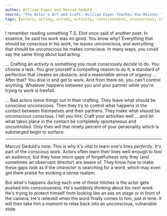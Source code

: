 ```yaml
---
author: William Esper and Marcus Geduld
source: "The Actor's Art and Craft: William Esper Teaches the Meisner Technique"
tags: [actors, acting, action, activity, consciousness, unconscious, control, memorization, lines]
---
```

I remember reading something T.S. Eliot once said of another poet. In essence, he said his work was no good. You know why? Everything that should be conscious in his work, he leaves unconscious, and everything that should be unconscious he makes conscious. In many ways, you could say the same thing about bad acting.  
  
... Crafting an activity is something you must consciously *decide* to do. You choose a task. You give yourself a compelling reason to do it, a standard of perfection that creates an obstacle, and a reasonable sense of urgency ... After that? You dive in and get to work. And from there on, you can't control anything. Whatever happens between you and your partner while you're trying to work is freefall.  
  
... Bad actors leave things out in their crafting. They leave what should be conscious unconscious. Then they try to control what happens in the contact between themselves and their partners. They make what should be unconscious conscious. I tell you this: Craft your activities well ... and let what takes place in the contact be completely spontaneous and uncontrolled. Only then will that ninety percent of your personality which is submerged begin to surface.

---
 
Marcus Geduld's note: This is why it's vital to learn one's lines _perfectly_. It's part of the conscious work. Actors often learn their lines well-enough to fool an audience, but they have micro gaps of forgetfulness only they (and sometimes an observant director) are aware of. They know how to make these gaps look as if the *character* is searching for a word, which may even get them praise for evoking a sense realism.  
  
But what's happens during each one of these hitches is the actor gets pushed into consciousness. He's suddenly _thinking_ about his next word. He's trying to protect himself from looking like an ass on stage or in front of the camera. He's relieved when the word finally comes to him, just in time. It will then take him a moment to relax back into an unconscious, vulnerable state.
